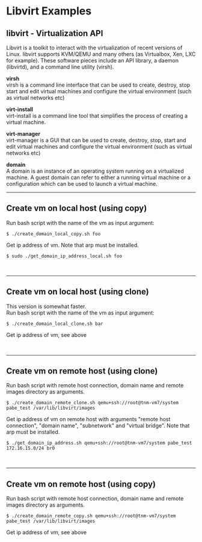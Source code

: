 # Libvirt Examples
## libvirt - Virtualization API
Libvirt is a toolkit to interact with the virtualization of recent versions of Linux. libvirt supports KVM/QEMU and many others (as Virtualbox, Xen, LXC for example). These software pieces include an API library, a daemon (libvirtd), and a command line utility (virsh).
 
**virsh**  
virsh is a command line interface that can be used to create, destroy, stop start and edit virtual machines and configure the virtual environment (such as virtual networks etc)
 
**virt-install**  
virt-install is a command line tool that simplifies the process of creating a virtual machine.
 
**virt-manager**  
virt-manager is a GUI that can be used to create, destroy, stop, start and edit virtual machines and configure the virtual environment (such as virtual networks etc)

**domain**  
A domain is an instance of an operating system running on a virtualized machine. A guest domain can refer to either a running virtual machine or a configuration which can be used to launch a virtual machine.

***

## Create vm on local host (using copy)
Run bash script with the name of the vm as input argument:
```shell
$ ./create_domain_local_copy.sh foo
```
Get ip address of vm. Note that arp must be installed. 
```shell
$ sudo ./get_domain_ip_address_local.sh foo  
```
&nbsp;
***

## Create vm on local host (using clone)
This version is somewhat faster.  
Run bash script with the name of the vm as input argument:
```shell
$ ./create_domain_local_clone.sh bar
```
Get ip address of vm, see above  

&nbsp;
***

## Create vm on remote host (using clone)
Run bash script with remote host connection, domain name and remote images directory as arguments.
```shell
$ ./create_domain_remote_clone.sh qemu+ssh://root@tnm-vm7/system pabe_test /var/lib/libvirt/images
```
Get ip address of vm on remote host with arguments "remote host connection", "domain name", "subnetwork" and 
"virtual bridge". Note that arp must be installed. 
```shell
$ ./get_domain_ip_address.sh qemu+ssh://root@tnm-vm7/system pabe_test 172.16.15.0/24 br0
```

&nbsp;
***

## Create vm on remote host (using copy)
Run bash script with remote host connection, domain name and remote images directory as arguments.
```shell
$ ./create_domain_remote_copy.sh qemu+ssh://root@tnm-vm7/system pabe_test /var/lib/libvirt/images
```
Get ip address of vm, see above
